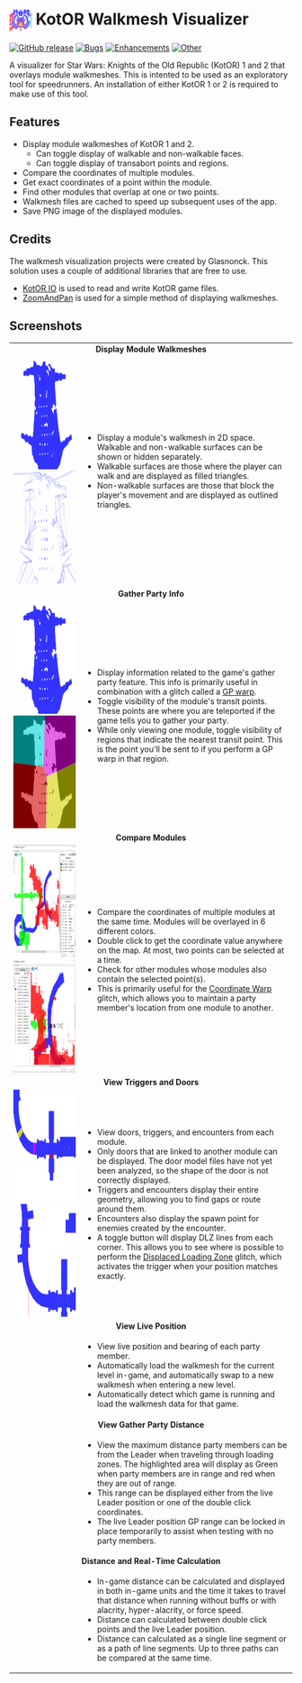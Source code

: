 <h1> <img src="WalkmeshVisualizerWpf/Resources/Icon.png" height="40" width="40" align="top" /> KotOR Walkmesh Visualizer</h1>

[![GitHub release](https://img.shields.io/github/v/release/Glasnonck/WalkmeshVisualizer?display_name=tag&color=blueviolet)](https://github.com/Glasnonck/WalkmeshVisualizer/releases/latest)
[![Bugs](https://img.shields.io/github/issues-search/Glasnonck/WalkmeshVisualizer?label=bugs&color=red&query=is%3Aopen+label%3Abug)](https://github.com/glasnonck/WalkmeshVisualizer/labels/bug)
[![Enhancements](https://img.shields.io/github/issues-search/Glasnonck/WalkmeshVisualizer?label=enhancements&color=yellowgreen&query=is%3Aopen+label%3Aenhancement)](https://github.com/glasnonck/WalkmeshVisualizer/labels/enhancement)
[![Other](https://img.shields.io/github/issues-search/Glasnonck/WalkmeshVisualizer?label=other&color=blue&query=is%3Aopen+label%3Abug+-label%3Aenhancement)](https://github.com/glasnonck/WalkmeshVisualizer/issues?q=is%3Aopen+-label%3Abug+-label%3Aenhancement)

A visualizer for Star Wars: Knights of the Old Republic (KotOR) 1 and 2 that overlays module walkmeshes. This is intented to be used as an exploratory tool for speedrunners. An installation of either KotOR 1 or 2 is required to make use of this tool.

## Features
* Display module walkmeshes of KotOR 1 and 2.
  * Can toggle display of walkable and non-walkable faces.
  * Can toggle display of transabort points and regions.
* Compare the coordinates of multiple modules.
* Get exact coordinates of a point within the module.
* Find other modules that overlap at one or two points.
* Walkmesh files are cached to speed up subsequent uses of the app.
* Save PNG image of the displayed modules.

## Credits
The walkmesh visualization projects were created by Glasnonck. This solution uses a couple of additional libraries that are free to use.
* [KotOR IO](https://github.com/LaneDibello/KotOR_IO) is used to read and write KotOR game files.
* [ZoomAndPan](https://www.codeproject.com/Articles/85603/A-WPF-custom-control-for-zooming-and-panning) is used for a simple method of displaying walkmeshes.

## Screenshots

<table>
  <tr><td colspan="2" align="center"><b id="general">Display Module Walkmeshes</b></td></tr>
  <tr>
    <td align="center">
      <img height="200px" src="Screenshots/Toggle/valley_walkable.png" />
      <img height="200px" src="Screenshots/Toggle/valley_nonwalkable.png" />
    </td>
    <td>
      <ul>
        <li>Display a module's walkmesh in 2D space. Walkable and non-walkable surfaces can be shown or hidden separately.</li>
        <li>Walkable surfaces are those where the player can walk and are displayed as filled triangles.</li>
        <li>Non-walkable surfaces are those that block the player's movement and are displayed as outlined triangles.</li>
      </ul>
    </td>
  </tr>

  <tr><td colspan="2" align="center"><b id="modules">Gather Party Info</b></td></tr>
  <tr>
    <td align="center">
      <img height="200px" src="Screenshots/Toggle/valley_transabort.png" />
      <img height="200px" src="Screenshots/Toggle/valley_regions.png" />
    </td>
    <td>
      <ul>
        <li>Display information related to the game's gather party feature. This info is primarily useful in combination with a glitch called a <a href="https://kotor-speedruns.github.io/kotor1/Techniques/GP%20Warp">GP warp</a>.</li>
        <li>Toggle visibility of the module's transit points. These points are where you are teleported if the game tells you to gather your party.</li>
        <li>While only viewing one module, toggle visibility of regions that indicate the nearest transit point. This is the point you'll be sent to if you perform a GP warp in that region.</li>
      </ul>
    </td>
  </tr>

  <tr><td colspan="2" align="center"><b id="items">Compare Modules</b></td></tr>
  <tr>
    <td align="center">
      <img height="200px" src="Screenshots/Compare/multiple_modules.png" />
      <img height="200px" src="Screenshots/Compare/point_matching.png" />
    </td>
    <td>
      <ul>
        <li>Compare the coordinates of multiple modules at the same time. Modules will be overlayed in 6 different colors.</li>
        <li>Double click to get the coordinate value anywhere on the map. At most, two points can be selected at a time.</li>
        <li>Check for other modules whose modules also contain the selected point(s).</li>
        <li>This is primarily useful for the <a href="https://kotor-speedruns.github.io/kotor1/Major%20Glitches/Coordinate%20Warps">Coordinate Warp</a> glitch, which allows you to maintain a party member's location from one module to another.</li>
      </ul>
    </td>
  </tr>

  <tr><td colspan="2" align="center"><b id="items">View Triggers and Doors</b></td></tr>
  <tr>
    <td align="center">
      <img height="200px" src="Screenshots/Triggers/triggers.png" />
      <img height="200px" src="Screenshots/Triggers/dlz.png" />
    </td>
    <td>
      <ul>
        <li>View doors, triggers, and encounters from each module.</li>
        <li>Only doors that are linked to another module can be displayed. The door model files have not yet been analyzed, so the shape of the door is not correctly displayed.</li>
        <li>Triggers and encounters display their entire geometry, allowing you to find gaps or route around them.</li>
        <li>Encounters also display the spawn point for enemies created by the encounter.</li>
        <li>A toggle button will display DLZ lines from each corner. This allows you to see where is possible to perform the <a href="https://kotor-speedruns.github.io/kotor1/Major%20Glitches/Displaced%20Load%20Zone">Displaced Loading Zone</a> glitch, which activates the trigger when your position matches exactly.</li>
      </ul>
    </td>
  </tr>

  <tr><td colspan="2" align="center"><b id="items">View Live Position</b></td></tr>
  <tr>
    <td align="center">
    </td>
    <td>
      <ul>
        <li>View live position and bearing of each party member.</li>
        <li>Automatically load the walkmesh for the current level in-game, and automatically swap to a new walkmesh when entering a new level.</li>
        <li>Automatically detect which game is running and load the walkmesh data for that game.</li>
      </ul>
    </td>
  </tr>

  <tr><td colspan="2" align="center"><b id="items">View Gather Party Distance</b></td></tr>
  <tr>
    <td align="center">
    </td>
    <td>
      <ul>
        <li>View the maximum distance party members can be from the Leader when traveling through loading zones. The highlighted area will display as Green when party members are in range and red when they are out of range.</li>
        <li>This range can be displayed either from the live Leader position or one of the double click coordinates.</li>
        <li>The live Leader position GP range can be locked in place temporarily to assist when testing with no party members.</li>
      </ul>
    </td>
  </tr>

  <tr><td colspan="2" align="center"><b id="items">Distance and Real-Time Calculation</b></td></tr>
  <tr>
    <td align="center">
    </td>
    <td>
      <ul>
        <li>In-game distance can be calculated and displayed in both in-game units and the time it takes to travel that distance when running without buffs or with alacrity, hyper-alacrity, or force speed.</li>
        <li>Distance can calculated between double click points and the live Leader position.</li>
        <li>Distance can calculated as a single line segment or as a path of line segments. Up to three paths can be compared at the same time.</li>
      </ul>
    </td>
  </tr>
</table>
